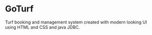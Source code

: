 # GoTurf
Turf booking and management system created with modern looking UI using HTML and CSS and java JDBC.
